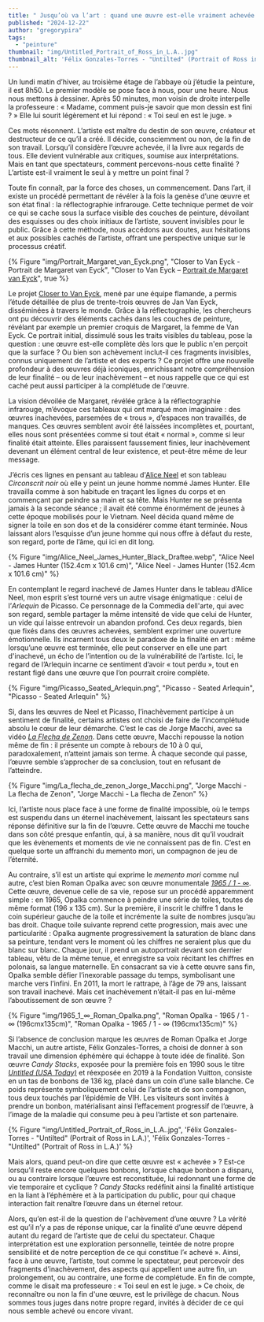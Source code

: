```yaml
---
title: " Jusqu’où va l’art : quand une œuvre est-elle vraiment achevée ?"
published: "2024-12-22"
author: "gregorypira"
tags: 
  - "peinture"
thumbnail: "img/Untitled_Portrait_of_Ross_in_L.A..jpg"
thumbnail_alt: 'Félix Gonzales-Torres - "Untilted" (Portrait of Ross in L.A.)'
---
```



Un lundi matin d’hiver, au troisième étage de l’abbaye où j’étudie la peinture, il est 8h50. Le premier modèle se pose face à nous, pour une heure. Nous nous mettons à dessiner. Après 50 minutes, mon voisin de droite interpelle la professeure : « Madame, comment puis-je savoir que mon dessin est fini ? » Elle lui sourit légèrement et lui répond : « Toi seul en est le juge. »

Ces mots résonnent. L’artiste est maître du destin de son œuvre, créateur et destructeur de ce qu’il a créé. Il décide, consciemment ou non, de la fin de son travail. Lorsqu’il considère l’œuvre achevée, il la livre aux regards de tous. Elle devient vulnérable aux critiques, soumise aux interprétations. Mais en tant que spectateurs, comment percevons-nous cette finalité ? L’artiste est-il vraiment le seul à y mettre un point final ?

Toute fin connaît, par la force des choses, un commencement. Dans l’art, il existe un procédé permettant de révéler à la fois la genèse d’une œuvre et son état final : la réflectographie infrarouge. Cette technique permet de voir ce qui se cache sous la surface visible des couches de peinture, dévoilant des esquisses ou des choix initiaux de l’artiste, souvent invisibles pour le public. Grâce à cette méthode, nous accédons aux doutes, aux hésitations et aux possibles cachés de l’artiste, offrant une perspective unique sur le processus créatif. 

{% Figure "img/Portrait_Margaret_van_Eyck.png", "Closer to Van Eyck - Portrait de Margaret van Eyck", "Closer to Van Eyck – <a href='https://closertovaneyck.kikirpa.be/verona/#viewer/rep1=2&id1=8949c7560cf951235e2f8baad45f3644' target='_blank' rel='noopener noreferrer'>Portrait de Margaret van Eyck</a>", true %}

Le projet <a href="https://closertovaneyck.kikirpa.be/" target="_blank">Closer to Van Eyck</a>, mené par une équipe flamande, a permis l’étude détaillée de plus de trente-trois œuvres de Jan Van Eyck, disséminées à travers le monde. Grâce à la réflectographie, les chercheurs ont pu découvrir des éléments cachés dans les couches de peinture, révélant par exemple un premier croquis de Margaret, la femme de Van Eyck. Ce portrait initial, dissimulé sous les traits visibles du tableau, pose la question : une œuvre est-elle complète dès lors que le public n'en perçoit que la surface ? Ou bien son achèvement inclut-il ces fragments invisibles, connus uniquement de l’artiste et des experts ? Ce projet offre une nouvelle profondeur à des œuvres déjà iconiques, enrichissant notre compréhension de leur finalité – ou de leur inachèvement – et nous rappelle que ce qui est caché peut aussi participer à la complétude de l'œuvre.

La vision dévoilée de Margaret, révélée grâce à la réflectographie infrarouge, m’évoque ces tableaux qui ont marqué mon imaginaire : des œuvres inachevées, parsemées de « trous », d’espaces non travaillés, de manques. Ces œuvres semblent avoir été laissées incomplètes et, pourtant, elles nous sont présentées comme si tout était « normal », comme si leur finalité était atteinte. Elles paraissent faussement finies, leur inachèvement devenant un élément central de leur existence, et peut-être même de leur message.

J’écris ces lignes en pensant au tableau d'<a href="https://fr.wikipedia.org/wiki/Alice_Neel" target="_blank">Alice Neel</a> et son tableau *Circonscrit noir* où elle y peint un jeune homme nommé James Hunter. Elle travailla comme à son habitude en traçant les lignes du corps et en commençant par peindre sa main et sa tête. Mais Hunter ne se présenta jamais à la seconde séance ; il avait été comme énormément de jeunes à cette époque mobilisés pour le Vietnam. Neel décida quand même de signer la toile en son dos et de la considérer comme étant terminée. Nous laissant alors l’esquisse d’un jeune homme qui nous offre à défaut du reste, son regard, porte de l’âme, qui ici en dit long. 

{% Figure "img/Alice_Neel_James_Hunter_Black_Draftee.webp", "Alice Neel - James Hunter (152.4cm x 101.6 cm)", "Alice Neel - James Hunter (152.4cm x 101.6 cm)" %}

En contemplant le regard inachevé de James Hunter dans le tableau d’Alice Neel, mon esprit s’est tourné vers un autre visage énigmatique : celui de l’*Arlequin* de Picasso. Ce personnage de la Commedia dell'arte, qui avec son regard, semble partager la même intensité de vide que celui de Hunter, un vide qui laisse entrevoir un abandon profond. Ces deux regards, bien que fixés dans des œuvres achevées, semblent exprimer une ouverture émotionnelle. Ils incarnent tous deux le paradoxe de la finalité en art : même lorsqu’une œuvre est terminée, elle peut conserver en elle une part d'inachevé, un écho de l’intention ou de la vulnérabilité de l’artiste. Ici, le regard de l’Arlequin incarne ce sentiment d’avoir « tout perdu », tout en restant figé dans une œuvre que l’on pourrait croire complète.

{% Figure "img/Picasso_Seated_Arlequin.png", "Picasso - Seated Arlequin", "Picasso - Seated Arlequin" %}

Si, dans les œuvres de Neel et Picasso, l’inachèvement participe à un sentiment de finalité, certains artistes ont choisi de faire de l’incomplétude absolu le cœur de leur démarche. C’est le cas de Jorge Macchi, avec sa vidéo <a href="https://www.jorgemacchi.com/es/obras/252/la-flecha-del-zenon
" target="_blank">*La Flecha de Zenon*</a>. Dans cette œuvre, Macchi repousse la notion même de fin : il présente un compte à rebours de 10 à 0 qui, paradoxalement, n’atteint jamais son terme. À chaque seconde qui passe, l’œuvre semble s’approcher de sa conclusion, tout en refusant de l’atteindre. 

{% Figure "img/La_flecha_de_zenon_Jorge_Macchi.png", "Jorge Macchi - La flecha de Zenon", "Jorge Macchi - La flecha de Zenon" %}

Ici, l’artiste nous place face à une forme de finalité impossible, où le temps est suspendu dans un éternel inachèvement, laissant les spectateurs sans réponse définitive sur la fin de l’œuvre. Cette œuvre de Macchi me touche dans son côté presque enfantin, qui, à sa manière, nous dit qu’il voudrait que les évènements et moments de vie ne connaissent pas de fin. C’est en quelque sorte un affranchi du memento mori, un compagnon de jeu de l’éternité. 

Au contraire, s’il est un artiste qui exprime le *memento mori* comme nul autre, c’est bien Roman Opalka avec son œuvre monumentale <a href="https://www.centrepompidou.fr/fr/ressources/oeuvre/c7jo8G" target="_blank">*1965 / 1 - ∞*</a>. Cette œuvre, devenue celle de sa vie, repose sur un procédé apparemment simple : en 1965, Opalka commence à peindre une série de toiles, toutes de même format (196 x 135 cm). Sur la première, il inscrit le chiffre 1 dans le coin supérieur gauche de la toile et incrémente la suite de nombres jusqu’au bas droit. Chaque toile suivante reprend cette progression, mais avec une particularité : Opalka augmente progressivement la saturation de blanc dans sa peinture, tendant vers le moment où les chiffres ne seraient plus que du blanc sur blanc. Chaque jour, il prend un autoportrait devant son dernier tableau, vêtu de la même tenue, et enregistre sa voix récitant les chiffres en polonais, sa langue maternelle. En consacrant sa vie à cette œuvre sans fin, Opalka semble défier l’inexorable passage du temps, symbolisant une marche vers l’infini. En 2011, la mort le rattrape, à l’âge de 79 ans, laissant son travail inachevé. Mais cet inachèvement n’était-il pas en lui-même l’aboutissement de son œuvre ? 

{% Figure "img/1965_1_∞_Roman_Opalka.png", "Roman Opalka - 1965 / 1 - ∞ (196cmx135cm)", "Roman Opalka - 1965 / 1 - ∞ (196cmx135cm)" %}

Si l’absence de conclusion marque les œuvres de Roman Opalka et Jorge Macchi, un autre artiste, Félix Gonzales-Torres, a choisi de donner à son travail une dimension éphémère qui échappe à toute idée de finalité. Son œuvre *Candy Stacks*, exposée pour la première fois en 1990 sous le titre <a href="https://www.felixgonzalez-torresfoundation.org/works/untitled-usa-today" target="_blank">*Untitled (USA Today)*</a> et réexposée en 2019 à la Fondation Vuitton, consiste en un tas de bonbons de 136 kg, placé dans un coin d’une salle blanche. Ce poids représente symboliquement celui de l’artiste et de son compagnon, tous deux touchés par l’épidémie de VIH. Les visiteurs sont invités à prendre un bonbon, matérialisant ainsi l’effacement progressif de l’œuvre, à l’image de la maladie qui consume peu à peu l’artiste et son partenaire. 

{% Figure "img/Untitled_Portrait_of_Ross_in_L.A..jpg", 'Félix Gonzales-Torres - "Untilted" (Portrait of Ross in L.A.)', 'Félix Gonzales-Torres - "Untilted" (Portrait of Ross in L.A.)' %}

Mais alors, quand peut-on dire que cette œuvre est « achevée » ? Est-ce lorsqu’il reste encore quelques bonbons, lorsque chaque bonbon a disparu, ou au contraire lorsque l’œuvre est reconstituée, lui redonnant une forme de vie temporaire et cyclique ? *Candy Stacks* redéfinit ainsi la finalité artistique en la liant à l’éphémère et à la participation du public, pour qui chaque interaction fait renaître l’œuvre dans un éternel retour.

Alors, qu’en est-il de la question de l'achèvement d’une œuvre ? La vérité est qu’il n’y a pas de réponse unique, car la finalité d’une œuvre dépend autant du regard de l’artiste que de celui du spectateur. Chaque interprétation est une exploration personnelle, teintée de notre propre sensibilité et de notre perception de ce qui constitue l’« achevé ». Ainsi, face à une œuvre, l’artiste, tout comme le spectateur, peut percevoir des fragments d’inachèvement, des aspects qui appellent une autre fin, un prolongement, ou au contraire, une forme de complétude. En fin de compte, comme le disait ma professeure : « Toi seul en est le juge. » Ce choix, de reconnaître ou non la fin d'une œuvre, est le privilège de chacun. Nous sommes tous juges dans notre propre regard, invités à décider de ce qui nous semble achevé ou encore vivant.
